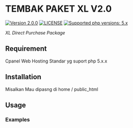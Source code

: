 # TEMBAK PAKET XL V2.0

 [![Version 2.0.0](https://img.shields.io/badge/version-2.0.0-green.svg "Version 2.0.0")](#) [![LICENSE](https://img.shields.io/badge/licence-GPL--3.0-blue.svg "LICENSE")](https://github.com/adipatiarya/XLRequest/blob/master/LICENSE) [![Supported php versions: 5.x](https://img.shields.io/badge/php-5.x-green.svg "Supported php versions: 5.x")](https://www.python.org/downloads/)

*XL Direct Purchase Package*

## Requirement
Cpanel Web Hosting Standar yg suport php 5.x.x

## Installation
Misalkan Mau dipasng di home / public_html


## Usage



### Examples
